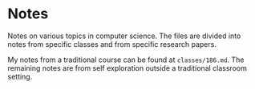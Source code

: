 # Notes

Notes on various topics in computer science. The files are divided into notes from specific classes and from specific research papers. 

My notes from a traditional course can be found at `classes/186.md`. The remaining notes are from self exploration outside a traditional classroom setting.  